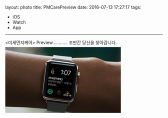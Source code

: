 layout: photo
title: PMCarePreview
date: 2016-07-13 17:27:17
tags:
- iOS
- Watch
- App
---
<div>
<div style="position:relative;float:top;">
<미세먼지케어> Preview............
조만간 당신을 찾아갑니다.
</div>
<div style="position:relative;float:left;top:5px;">
<img src="/2016/07/13/PMCarePreview/preview.jpg" width="370px" height="211px">
</div>

</div>